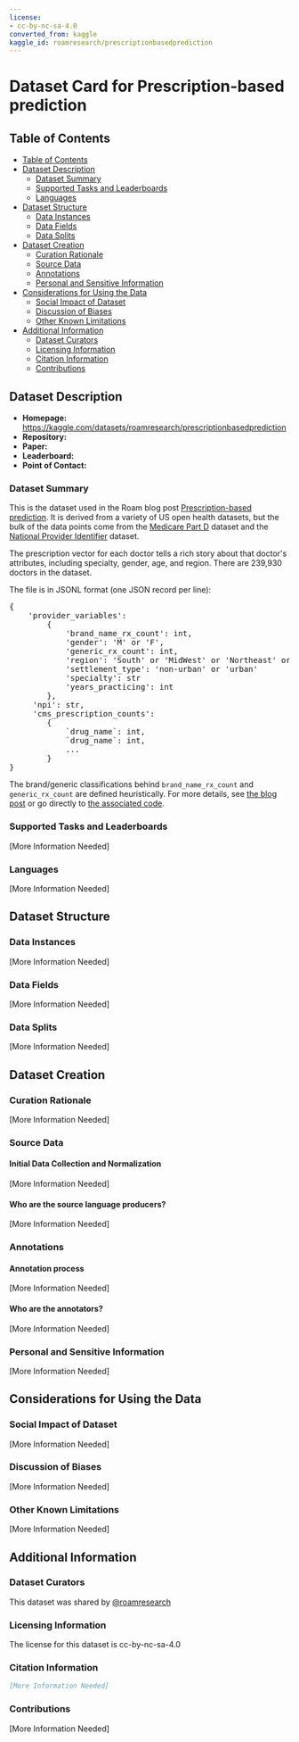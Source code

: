 ```yaml
---
license:
- cc-by-nc-sa-4.0
converted_from: kaggle
kaggle_id: roamresearch/prescriptionbasedprediction
---
```


# Dataset Card for Prescription-based prediction

## Table of Contents
- [Table of Contents](#table-of-contents)
- [Dataset Description](#dataset-description)
  - [Dataset Summary](#dataset-summary)
  - [Supported Tasks and Leaderboards](#supported-tasks-and-leaderboards)
  - [Languages](#languages)
- [Dataset Structure](#dataset-structure)
  - [Data Instances](#data-instances)
  - [Data Fields](#data-fields)
  - [Data Splits](#data-splits)
- [Dataset Creation](#dataset-creation)
  - [Curation Rationale](#curation-rationale)
  - [Source Data](#source-data)
  - [Annotations](#annotations)
  - [Personal and Sensitive Information](#personal-and-sensitive-information)
- [Considerations for Using the Data](#considerations-for-using-the-data)
  - [Social Impact of Dataset](#social-impact-of-dataset)
  - [Discussion of Biases](#discussion-of-biases)
  - [Other Known Limitations](#other-known-limitations)
- [Additional Information](#additional-information)
  - [Dataset Curators](#dataset-curators)
  - [Licensing Information](#licensing-information)
  - [Citation Information](#citation-information)
  - [Contributions](#contributions)

## Dataset Description

- **Homepage:** https://kaggle.com/datasets/roamresearch/prescriptionbasedprediction
- **Repository:**
- **Paper:**
- **Leaderboard:**
- **Point of Contact:**

### Dataset Summary

This is the dataset used in the Roam blog post [Prescription-based prediction](http://roamanalytics.com/2016/09/13/prescription-based-prediction/). It is derived from a variety of US open health datasets, but the bulk of the data points come from the [Medicare Part D](https://www.cms.gov/Research-Statistics-Data-and-Systems/Statistics-Trends-and-Reports/Medicare-Provider-Charge-Data/Part-D-Prescriber.html) dataset and the [National Provider Identifier](https://npiregistry.cms.hhs.gov) dataset.

The prescription vector for each doctor tells a rich story about that doctor's attributes, including specialty, gender, age, and region. There are 239,930 doctors in the dataset.

The file is in JSONL format (one JSON record per line):

<pre>
{
    'provider_variables': 
        {
            'brand_name_rx_count': int,
            'gender': 'M' or 'F',
            'generic_rx_count': int,
            'region': 'South' or 'MidWest' or 'Northeast' or 'West',
            'settlement_type': 'non-urban' or 'urban'
            'specialty': str
            'years_practicing': int
        },
     'npi': str,
     'cms_prescription_counts':
        {
            `drug_name`: int, 
            `drug_name`: int, 
            ...
        }
}
</pre>

The brand/generic classifications behind `brand_name_rx_count` and `generic_rx_count` are defined heuristically.
For more details, see [the blog post](http://roamanalytics.com/2016/09/13/prescription-based-prediction/) or go directly to [the associated code](https://github.com/roaminsight/roamresearch/tree/master/BlogPosts/Prescription_based_prediction).

### Supported Tasks and Leaderboards

[More Information Needed]

### Languages

[More Information Needed]

## Dataset Structure

### Data Instances

[More Information Needed]

### Data Fields

[More Information Needed]

### Data Splits

[More Information Needed]

## Dataset Creation

### Curation Rationale

[More Information Needed]

### Source Data

#### Initial Data Collection and Normalization

[More Information Needed]

#### Who are the source language producers?

[More Information Needed]

### Annotations

#### Annotation process

[More Information Needed]

#### Who are the annotators?

[More Information Needed]

### Personal and Sensitive Information

[More Information Needed]

## Considerations for Using the Data

### Social Impact of Dataset

[More Information Needed]

### Discussion of Biases

[More Information Needed]

### Other Known Limitations

[More Information Needed]

## Additional Information

### Dataset Curators

This dataset was shared by [@roamresearch](https://kaggle.com/roamresearch)

### Licensing Information

The license for this dataset is cc-by-nc-sa-4.0

### Citation Information

```bibtex
[More Information Needed]
```

### Contributions

[More Information Needed]